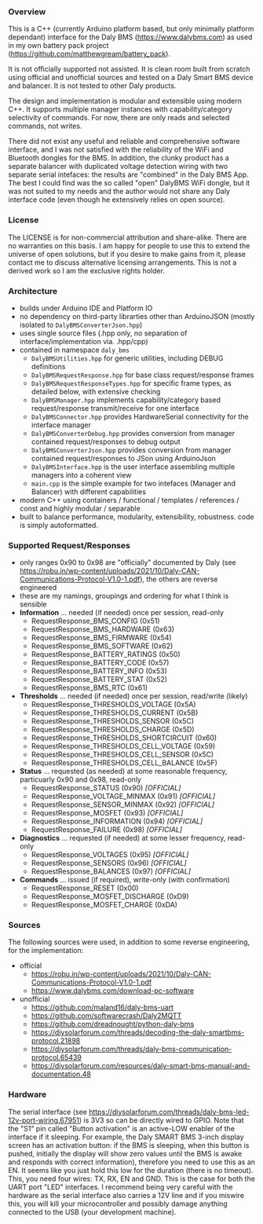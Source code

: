 
### Overview 

This is a C++ (currently Arduino platform based, but only minimally platform dependant) interface for the Daly BMS (https://www.dalybms.com) as used in my own battery pack project (https://github.com/matthewgream/battery_pack).

It is not officially supported not assisted. It is clean room built from scratch using official and unofficial sources and tested on a Daly Smart BMS device and balancer. It is not tested to other Daly products.

The design and implementation is modular and extensible using modern C++. It supports multiple manager instances with capability/category selectivity of commands. For now, there are only reads and selected commands, not writes. 

There did not exist any useful and reliable and comprehensive software interface, and I was not satisfied with the reliability of the WiFi and Bluetooth dongles for the BMS. In addition, the clunky product has a separate balancer with duplicated voltage detection wiring with two separate serial intefaces: the results are "combined" in the Daly BMS App. The best I could find was the so called "open" DalyBMS WiFi dongle, but it was not suited to my needs and the author would not share any Daly interface code (even though he extensively relies on open source).

### License

The LICENSE is for non-commercial attribution and share-alike. There are no warranties on this basis. I am happy for people to use this to extend the universe of open solutions, but if you desire to make gains from it, please contact me to discuss alternative licensing arrangements. This is not a derived work so I am the exclusive rights holder.

### Architecture

- builds under Arduino IDE and Platform IO
- no dependency on third-party librarties other than ArduinoJSON (mostly isolated to `DalyBMSConverterJson.hpp`)
- uses single source files (.hpp only, no separation of interface/implementation via. .hpp/cpp)
- contained in namespace `daly_bms`
  - `DalyBMSUtilities.hpp` for generic utilities, including DEBUG definitions
  - `DalyBMSRequestResponse.hpp` for base class request/response frames
  - `DalyBMSRequestResponseTypes.hpp` for specific frame types, as detailed below, with extensive checking
  - `DalyBMSManager.hpp` implements capability/category based request/response transmit/receive for one interface
  - `DalyBMSConnector.hpp` provides HardwareSerial connectivity for the interface manager
  - `DalyBMSConverterDebug.hpp` provides conversion from manager contained request/responses to debug output
  - `DalyBMSConverterJson.hpp` provides conversion  from manager contained request/responses to JSon using ArduinoJson
  - `DalyBMSInterface.hpp` is the user interface assembling multiple managers into a coherent view
  - `main.cpp` is the simple example for two intefaces (Manager and Balancer) with different capabilities
- modern C++ using containers / functional / templates / references / const and highly modular / separable
- built to balance performance, modularity, extensibility, robustness. code is simply autoformatted.

### Supported Request/Responses

  - only ranges 0x90 to 0x98 are "officially" documented by Daly (see https://robu.in/wp-content/uploads/2021/10/Daly-CAN-Communications-Protocol-V1.0-1.pdf), the others are reverse engineered
  - these are my namings, groupings and ordering for what I think is sensible
  - **Information** ... needed (if needed) once per session, read-only
    - RequestResponse_BMS_CONFIG (0x51)
    - RequestResponse_BMS_HARDWARE (0x63)
    - RequestResponse_BMS_FIRMWARE (0x54)
    - RequestResponse_BMS_SOFTWARE (0x62)
    - RequestResponse_BATTERY_RATINGS (0x50)
    - RequestResponse_BATTERY_CODE (0x57)
    - RequestResponse_BATTERY_INFO (0x53)
    - RequestResponse_BATTERY_STAT (0x52)
    - RequestResponse_BMS_RTC (0x61)
  - **Thresholds** ... needed (if needed) once per session, read/write (likely)
    - RequestResponse_THRESHOLDS_VOLTAGE (0x5A)
    - RequestResponse_THRESHOLDS_CURRENT (0x5B)
    - RequestResponse_THRESHOLDS_SENSOR (0x5C)
    - RequestResponse_THRESHOLDS_CHARGE (0x5D)
    - RequestResponse_THRESHOLDS_SHORTCIRCUIT (0x60)
    - RequestResponse_THRESHOLDS_CELL_VOLTAGE (0x59)
    - RequestResponse_THRESHOLDS_CELL_SENSOR (0x5C)
    - RequestResponse_THRESHOLDS_CELL_BALANCE (0x5F)
  - **Status** ... requested (as needed) at some reasonable frequency, particuarly 0x90 and 0x98, read-only
    - RequestResponse_STATUS (0x90) *[OFFICIAL]*
    - RequestResponse_VOLTAGE_MINMAX (0x91) *[OFFICIAL]*
    - RequestResponse_SENSOR_MINMAX (0x92) *[OFFICIAL]*
    - RequestResponse_MOSFET (0x93) *[OFFICIAL]*
    - RequestResponse_INFORMATION (0x94) *[OFFICIAL]*
    - RequestResponse_FAILURE (0x98) *[OFFICIAL]*
  - **Diagnostics** ... requested (if needed) at some lesser frequency, read-only
    - RequestResponse_VOLTAGES (0x95) *[OFFICIAL]*
    - RequestResponse_SENSORS (0x96) *[OFFICIAL]*
    - RequestResponse_BALANCES (0x97) *[OFFICIAL]*
  - **Commands** ... issued (if required), write-only (with confirmation)
    - RequestResponse_RESET (0x00)
    - RequestResponse_MOSFET_DISCHARGE (0xD9)
    - RequestResponse_MOSFET_CHARGE (0xDA)

### Sources

The following sources were used, in addition to some reverse engineering, for the implementation:

- official
  - https://robu.in/wp-content/uploads/2021/10/Daly-CAN-Communications-Protocol-V1.0-1.pdf
  - https://www.dalybms.com/download-pc-software
- unofficial
  - https://github.com/maland16/daly-bms-uart
  - https://github.com/softwarecrash/Daly2MQTT
  - https://github.com/dreadnought/python-daly-bms
  - https://diysolarforum.com/threads/decoding-the-daly-smartbms-protocol.21898
  - https://diysolarforum.com/threads/daly-bms-communication-protocol.65439
  - https://diysolarforum.com/resources/daly-smart-bms-manual-and-documentation.48

### Hardware

The serial interface (see https://diysolarforum.com/threads/daly-bms-led-12v-port-wiring.67951) is 3V3 so can be directly wired to GPIO. Note that the "S1" pin called "Button activation" is an active-LOW enabler of the interface if it sleeping. For example, the Daly SMART BMS 3-inch display screen has an activation button: if the BMS is sleeping, when this button is pushed, initially the display will show zero values until the BMS is awake and responds with correct information), therefore you need to use this as an EN. It seems like you just hold this low for the duration (there is no timeout). This, you need four wires: TX, RX, EN and GND. This is the case for both the UART port "LED" interfaces. I recommend being very careful with the hardware as the serial interface also carries a 12V line and if you miswire this, you will kill your microcontroller and possibly damage anything connected to the USB (your development machine).
